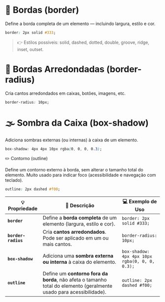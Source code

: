 # 🧱 Bordas (border)

Define a borda completa de um elemento — incluindo largura, estilo e cor.

```CSS
border: 2px solid #333;
```
> 👉 Estilos possíveis: solid, dashed, dotted, double, groove, ridge, inset, outset.


# 🎯 Bordas Arredondadas (border-radius)

Cria cantos arredondados em caixas, botões, imagens, etc.

```CSS
border-radius: 10px;
```

# 🌫️ Sombra da Caixa (box-shadow)

Adiciona sombras externas (ou internas) à caixa de um elemento.

```CSS
box-shadow: 4px 4px 10px rgba(0, 0, 0, 0.3);
```
✏️ Contorno (outline)

Define um contorno externo à borda, sem alterar o tamanho total do elemento.
Muito usado para indicar foco (acessibilidade e navegação com teclado).

```CSS
outline: 2px dashed #f00;
```

| 💡 **Propriedade**  | 📝 **Descrição**                                                                                                    | 💻 **Exemplo de Uso**                          |
| ------------------- | ------------------------------------------------------------------------------------------------------------------- | ---------------------------------------------- |
| **`border`**        | Define a **borda completa** de um elemento (largura, estilo e cor).                                                 | `border: 2px solid #333;`                      |
| **`border-radius`** | Cria **cantos arredondados**. Pode ser aplicado em um ou mais cantos.                                               | `border-radius: 10px;`                         |
| **`box-shadow`**    | Adiciona uma **sombra externa ou interna** à caixa do elemento.                                                     | `box-shadow: 4px 4px 10px rgba(0, 0, 0, 0.3);` |
| **`outline`**       | Define um **contorno fora da borda**, não afeta o tamanho total do elemento (geralmente usado para acessibilidade). | `outline: 2px dashed #f00;`                    |
